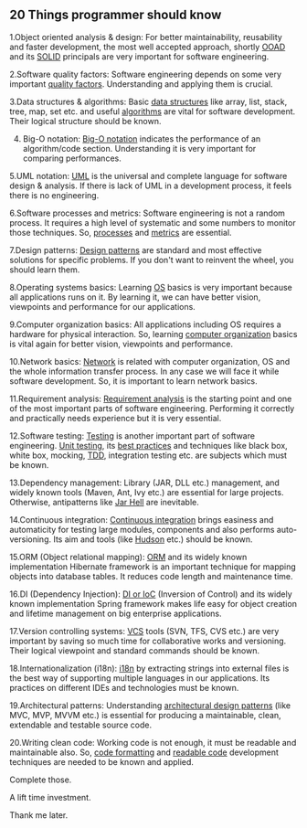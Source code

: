 ## 20 Things programmer should know​

1.Object oriented analysis & design: For better maintainability, reusability and faster development, the most well accepted approach, shortly [OOAD](http://en.wikipedia.org/wiki/Object-oriented_analysis_and_design) and its [SOLID](http://en.wikipedia.org/wiki/SOLID_%28object-oriented_design%29) principals are very important for software engineering.  
  
2.Software quality factors: Software engineering depends on some very important [quality factors](http://en.wikipedia.org/wiki/Software_quality). Understanding and applying them is crucial.  
  
3.Data structures & algorithms: Basic [data structures](http://en.wikipedia.org/wiki/List_of_data_structures) like array, list, stack, tree, map, set etc. and useful [algorithms](http://en.wikipedia.org/wiki/List_of_algorithms) are vital for software development. Their logical structure should be known.  
  
4. Big-O notation: [Big-O notation](http://en.wikipedia.org/wiki/Big_O_notation) indicates the performance of an algorithm/code section. Understanding it is very important for comparing performances.  
  
5.UML notation: [UML](http://en.wikipedia.org/wiki/Unified_Modeling_Language) is the universal and complete language for software design & analysis. If there is lack of UML in a development process, it feels there is no engineering.  
  
6.Software processes and metrics: Software engineering is not a random process. It requires a high level of systematic and some numbers to monitor those techniques. So, [processes](http://en.wikipedia.org/wiki/Software_development_process) and [metrics](http://en.wikipedia.org/wiki/Software_metric) are essential.  
  
7.Design patterns: [Design patterns](http://en.wikipedia.org/wiki/Software_design_pattern) are standard and most effective solutions for specific problems. If you don't want to reinvent the wheel, you should learn them.  
  
8.Operating systems basics: Learning [OS](http://en.wikipedia.org/wiki/Operating_system) basics is very important because all applications runs on it. By learning it, we can have better vision, viewpoints and performance for our applications.  
  
9.Computer organization basics: All applications including OS requires a hardware for physical interaction. So, learning [computer organization](http://en.wikipedia.org/wiki/Microarchitecture) basics is vital again for better vision, viewpoints and performance.  
  
10.Network basics: [Network](http://en.wikipedia.org/wiki/Computer_network) is related with computer organization, OS and the whole information transfer process. In any case we will face it while software development. So, it is important to learn network basics.  
  
11.Requirement analysis: [Requirement analysis](http://en.wikipedia.org/wiki/Requirements_analysis) is the starting point and one of the most important parts of software engineering. Performing it correctly and practically needs experience but it is very essential.  
  
12.Software testing: [Testing](http://en.wikipedia.org/wiki/Software_testing) is another important part of software engineering. [Unit testing](http://en.wikipedia.org/wiki/Unit_testing), its [best practices](http://richard.jp.leguen.ca/tutoring/soen343-f2010/tutorials/properties-of-good-unit-tests) and techniques like black box, white box, mocking, [TDD](http://en.wikipedia.org/wiki/Test-driven_development), integration testing etc. are subjects which must be known.  
  
13.Dependency management: Library (JAR, DLL etc.) management, and widely known tools (Maven, Ant, Ivy etc.) are essential for large projects. Otherwise, antipatterns like [Jar Hell](http://en.wikipedia.org/wiki/Java_Classloader#JAR_hell) are inevitable.  
  
14.Continuous integration: [Continuous integration](http://en.wikipedia.org/wiki/Continuous_integration) brings easiness and automaticity for testing large modules, components and also performs auto-versioning. Its aim and tools (like [Hudson](http://hudson-ci.org/) etc.) should be known.  
  
15.ORM (Object relational mapping): [ORM](http://en.wikipedia.org/wiki/Object-relational_mapping) and its widely known implementation Hibernate framework is an important technique for mapping objects into database tables. It reduces code length and maintenance time.  
  
16.DI (Dependency Injection): [DI or IoC](http://en.wikipedia.org/wiki/Dependency_injection) (Inversion of Control) and its widely known implementation Spring framework makes life easy for object creation and lifetime management on big enterprise applications.  
  
17.Version controlling systems: [VCS](http://en.wikipedia.org/wiki/Revision_control) tools (SVN, TFS, CVS etc.) are very important by saving so much time for collaborative works and versioning. Their logical viewpoint and standard commands should be known.  
  
18.Internationalization (i18n): [i18n](http://en.wikipedia.org/wiki/Internationalization_and_localization) by extracting strings into external files is the best way of supporting multiple languages in our applications. Its practices on different IDEs and technologies must be known.  
  
19.Architectural patterns: Understanding [architectural design patterns](http://www.codeproject.com/Articles/42830/Model-View-Controller-Model-View-Presenter-and-Mod) (like MVC, MVP, MVVM etc.) is essential for producing a maintainable, clean, extendable and testable source code.  
  
20.Writing clean code: Working code is not enough, it must be readable and maintainable also. So, [code formatting](http://en.wikipedia.org/wiki/Prettyprint) and [readable code](http://net.tutsplus.com/tutorials/html-css-techniques/top-15-best-practices-for-writing-super-readable-code/) development techniques are needed to be known and applied.  
  
  
Complete those.  
  
A lift time investment.  
  
Thank me later.